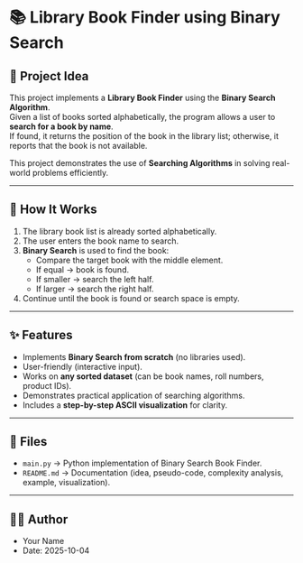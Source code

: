 # 📚 Library Book Finder using Binary Search

## 📌 Project Idea
This project implements a **Library Book Finder** using the **Binary Search Algorithm**.  
Given a list of books sorted alphabetically, the program allows a user to **search for a book by name**.  
If found, it returns the position of the book in the library list; otherwise, it reports that the book is not available.  

This project demonstrates the use of **Searching Algorithms** in solving real-world problems efficiently.

---

## 🚀 How It Works
1. The library book list is already sorted alphabetically.  
2. The user enters the book name to search.  
3. **Binary Search** is used to find the book:
   - Compare the target book with the middle element.
   - If equal → book is found.
   - If smaller → search the left half.
   - If larger → search the right half.
4. Continue until the book is found or search space is empty.


---

## ✨ Features
- Implements **Binary Search from scratch** (no libraries used).  
- User-friendly (interactive input).  
- Works on **any sorted dataset** (can be book names, roll numbers, product IDs).  
- Demonstrates practical application of searching algorithms.  
- Includes a **step-by-step ASCII visualization** for clarity.

---

## 📂 Files
- `main.py` → Python implementation of Binary Search Book Finder.  
- `README.md` → Documentation (idea, pseudo-code, complexity analysis, example, visualization).  

---

## 👨‍💻 Author
- Your Name  
- Date: 2025-10-04
